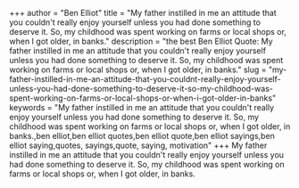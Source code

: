 +++
author = "Ben Elliot"
title = "My father instilled in me an attitude that you couldn't really enjoy yourself unless you had done something to deserve it. So, my childhood was spent working on farms or local shops or, when I got older, in banks."
description = "the best Ben Elliot Quote: My father instilled in me an attitude that you couldn't really enjoy yourself unless you had done something to deserve it. So, my childhood was spent working on farms or local shops or, when I got older, in banks."
slug = "my-father-instilled-in-me-an-attitude-that-you-couldnt-really-enjoy-yourself-unless-you-had-done-something-to-deserve-it-so-my-childhood-was-spent-working-on-farms-or-local-shops-or-when-i-got-older-in-banks"
keywords = "My father instilled in me an attitude that you couldn't really enjoy yourself unless you had done something to deserve it. So, my childhood was spent working on farms or local shops or, when I got older, in banks.,ben elliot,ben elliot quotes,ben elliot quote,ben elliot sayings,ben elliot saying,quotes, sayings,quote, saying, motivation"
+++
My father instilled in me an attitude that you couldn't really enjoy yourself unless you had done something to deserve it. So, my childhood was spent working on farms or local shops or, when I got older, in banks.
